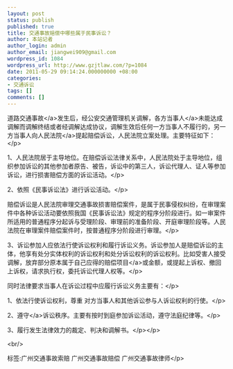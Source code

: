 ```yaml
---
layout: post
status: publish
published: true
title: 交通事故赔偿中哪些属于民事诉讼？
author: 本站记者
author_login: admin
author_email: jiangwei909@gmail.com
wordpress_id: 1084
wordpress_url: http://www.gzjtlaw.com/?p=1084
date: 2011-05-29 09:14:24.000000000 +08:00
categories:
- 交通诉讼
tags: []
comments: []
---
```

<p><p>道路<a>交通事故<&#47;a>发生后，经公安交通管理机关调解，各方<a>当事人<&#47;a>未能达成调解而调解终结或者经调解达成协议，调解生效后任何一方当事人不履行的，另一方当事人向<a>人民法院<&#47;a>提起赔偿诉讼，人民法院立案处理。主要特征如下：<&#47;p><p>1、人民法院居于主导地位。在赔偿诉讼法律关系中，人民法院处于主导地位，组织参加诉讼的其他参加者原告、被告，诉讼中的第三人，诉讼代理人、证人等参加诉讼，进行损害赔偿方面的诉讼活动。<&#47;p><p>2、依照《民事诉讼法》进行诉讼活动。<&#47;p><p>赔偿诉讼是人民法院审理交通事故损害赔偿案件，是属于民事侵权纠纷，在审理案件中各种诉讼活动要依照我国《民事诉讼法》规定的程序分阶段进行。如一审案件所适用的普通程序分起诉与受理阶段、审理前的准备阶段、开庭审理阶段等。人民法院在审理案件赔偿案件时，按普通程序分阶段进行审理。<&#47;p><p>3、诉讼参加人应依法行使诉讼权利和履行诉讼义务。诉讼参加人是赔偿诉讼的主体，他享有处分实体权利的诉讼权利和处分诉讼权利的诉讼权利。比如受害人接受调解，放弃部分原本属于自己应得的<a>赔偿项目<&#47;a>或金额，或提起上诉权、撤回上诉权，请求执行权，委托诉讼代理人权等。<&#47;p><p>同时法律要求当事人在诉讼过程中应履行诉讼义务主要有：<&#47;p><p>1、依法行使诉讼权利，尊重 对方当事人和其他诉讼参与人诉讼权利的行使。<&#47;p><p>2、<a>遵守<&#47;a>诉讼秩序。主要有按时到庭参加诉讼活动，遵守法庭纪律等。<&#47;p><p>3、履行发生法律效力的裁定、判决和调解书。<&#47;p><&#47;p><br&#47;><p>标签:广州交通事故索赔 广州交通事故赔偿 广州交通事故律师<&#47;p>
